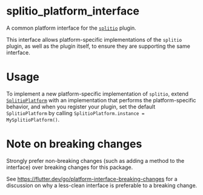 # splitio_platform_interface

A common platform interface for the [`splitio`][1] plugin.

This interface allows platform-specific implementations of the `splitio`
plugin, as well as the plugin itself, to ensure they are supporting the
same interface.

# Usage

To implement a new platform-specific implementation of `splitio`, extend
[`SplitioPlatform`][2] with an implementation that performs the
platform-specific behavior, and when you register your plugin, set the default
`SplitioPlatform` by calling
`SplitioPlatform.instance = MySplitioPlatform()`.

# Note on breaking changes

Strongly prefer non-breaking changes (such as adding a method to the interface)
over breaking changes for this package.

See https://flutter.dev/go/platform-interface-breaking-changes for a discussion
on why a less-clean interface is preferable to a breaking change.

[1]: ../splitio
[2]: lib/splitio_platform_interface.dart
